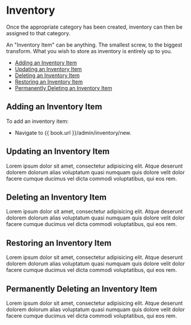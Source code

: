 # Inventory

Once the appropriate category has been created, inventory can then be assigned to that category.

An "Inventory Item" can be anything. The smallest screw, to the biggest transform. What you wish to store as inventory is entirely up to you.

* [Adding an Inventory Item](#adding-an-inventory-item)
* [Updating an Inventory Item](#updating-an-inventory-item)
* [Deleting an Inventory Item](#deleting-an-inventory-item)
* [Restoring an Inventory Item](#restoring-an-inventory-item)
* [Permanently Deleting an Inventory Item](#permanently-deleting-an-inventory-item)

## Adding an Inventory Item

To add an inventory item:

* Navigate to {{ book.url }}/admin/inventory/new.

## Updating an Inventory Item

Lorem ipsum dolor sit amet, consectetur adipisicing elit. Atque deserunt dolorem dolorum alias voluptatum quasi numquam quis dolore velit dolor facere cumque ducimus vel dicta commodi voluptatibus, qui eos rem.

## Deleting an Inventory Item

Lorem ipsum dolor sit amet, consectetur adipisicing elit. Atque deserunt dolorem dolorum alias voluptatum quasi numquam quis dolore velit dolor facere cumque ducimus vel dicta commodi voluptatibus, qui eos rem.

## Restoring an Inventory Item

Lorem ipsum dolor sit amet, consectetur adipisicing elit. Atque deserunt dolorem dolorum alias voluptatum quasi numquam quis dolore velit dolor facere cumque ducimus vel dicta commodi voluptatibus, qui eos rem.

## Permanently Deleting an Inventory Item

Lorem ipsum dolor sit amet, consectetur adipisicing elit. Atque deserunt dolorem dolorum alias voluptatum quasi numquam quis dolore velit dolor facere cumque ducimus vel dicta commodi voluptatibus, qui eos rem.

